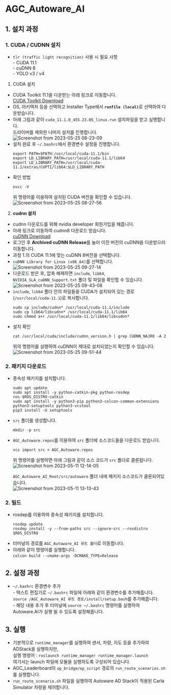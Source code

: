 # AGC_Autoware_AI  
## <b>1. 설치 과정</b>
### <b>1. CUDA / CUDNN 설치</b>  
- `tlr (traffic light recognition)` 사용 시 필요 사항  
<t> - CUDA 11.1  
<t> - cuDNN 8  
<t> - YOLO v3 / v4  

1. CUDA 설치
- CUDA Toolkit 11.1을 다운받는 아래 링크로 이동합니다.  
[CUDA Toolkit Download](https://developer.nvidia.com/cuda-11.1.0-download-archive)
- OS, 아키텍처 등을 선택하고 Installer Type에서 <b>`runfile (local)`</b>로 선택하여 다운받습니다.  
- 아래 그림과 같이 `cuda_11.1.0_455.23.05_linux.run` 설치파일을 받고 실행합니다.  
드라이버를 제외한 나머지 설치를 진행합니다.  
![Screenshot from 2023-05-25 08-23-09](https://github.com/jswoo0615/jswoo0615.github.io/assets/128343128/a067bb6d-ff25-4bf1-8ea0-f88b1e427cff)
- 설치 완료 후 `~/.bashrc`에서 환경변수 설정을 진행합니다.  
  ```shell
  export PATH=$PATH:/usr/local/cuda-11.1/bin
  export LD_LIBRARY_PATH=/usr/local/cuda-11.1/lib64
  export LD_LIBRARY_PATH=/usr/local/cuda-11.1/extras/CUPTI/lib64:$LD_LIBRARY_PATH
  ```   
- 확인 방법  
  ```shell 
  nvcc -V
  ```
  위 명령어를 이용하여 설치된 CUDA 버전을 확인할 수 있습니다.  
  ![Screenshot from 2023-05-25 08-27-56](https://github.com/jswoo0615/jswoo0615.github.io/assets/128343128/4c3d772d-0728-475d-be8d-f66d1e52db13)

2. <b>cudnn 설치</b>
- cudnn 다운로드를 위해 nvidia developer 회원가입을 해줍니다.  
- 아래 링크로 이동하여 cudnn8 다운로드 받습니다.  
[cuDNN Download](https://developer.nvidia.com/rdp/cudnn-download)
- 로그인 후 <b>Archived cuDNN Release</b>를 눌러 이전 버전의 cuDNN을 다운받으러 이동합니다.  
- 과정 1.의 CUDA 11.1에 맞는 cuDNN 8버전을 선택합니다.  
- `cuDNN Library for Linux (x86_64)`를 선택합니다.
![Screenshot from 2023-05-25 09-27-14](https://github.com/jswoo0615/jswoo0615.github.io/assets/128343128/32be3584-1975-43bf-b382-820232f5f794)
- 다운로드 받은 후, 압축 해제하면 `include`, `lib64`, `NVIDIA_SLA_cuDNN_Support.txt` 폴더 및 파일을 확인할 수 있습니다.  
![Screenshot from 2023-05-25 09-43-08](https://github.com/jswoo0615/jswoo0615.github.io/assets/128343128/2de0409e-3d1e-4df6-9eee-aa5e1d7f977b)
- `include`, `lib64` 폴더 안의 파일들을 CUDA가 설치되어 있는 경로 (`/usr/local/cuda-11.1`)로 복사합니다.
  ```shell
  sudo cp include/cudnn* /usr/local/cuda-11.1/include
  sudo cp lib64/libcudnn* /usr/local/cuda-11.1/lib64
  sudo chmod a+r /usr/local/cuda-11.1/lib64/libcudnn*
  ```
- 설치 확인  
  ```shell
  cat /usr/local/cuda/include/cudnn_version.h | grep CUDNN_NAJRO -A 2
  ```
  위의 명령어를 실행하여 cuDNN이 제대로 설치되었는지 확인할 수 있습니다.  
![Screenshot from 2023-05-25 09-51-44](https://github.com/jswoo0615/jswoo0615.github.io/assets/128343128/e84c077b-0c73-4b6c-b73b-11c12f8f81ec)

### <b>2. 패키지 다운로드</b>
- 종속성 패키지를 설치합니다.  
  ```shell
  sudo apt update
  sudo apt install -y python-catkin-pkg python-rosdep ros-$ROS_DISTRO-catkin
  sudo apt install -y python3-pip python3-colcon-common-extensions python3-setuptools python3-vcstool
  pip3 install -U setuptools
  ```
- `src` 폴더를 생성합니다.  
  ```shell
  mkdir -p src
  ```
- `AGC_Autoware.repos`를 이용하여 `src` 폴더에  소스코드들을 다운로드 받습니다.  
  ```shell
  vcs import src < AGC_Autoware.repos
  ```  
  위 명령어를 실행하면 아래 그림과 같이 소스 코드가 `src` 폴더로 클론됩니다.  
![Screenshot from 2023-05-11 12-14-05](https://github.com/jswoo0615/AGC_Packages/assets/128343128/8cfe5af8-e956-4f9b-9a1c-b039b9a5e948)

  `AGC_Autoware_AI_Root/src/autoware` 폴더 내에 패키지 소스코드가 클론되어있습니다.  
![Screenshot from 2023-05-11 13-13-43](https://github.com/jswoo0615/AGC_Packages/assets/128343128/791264d0-885c-4969-b473-94a20cdc2738)


### <b>2. 빌드</b>
- rosdep를 이용하여 종속성 패키지를 설치합니다.  
  ```shell
  rosdep update
  rosdep install -y --from-paths src --ignore-src --rosdistro $ROS_DISTRO
  ```
- 터미널의 경로를 `AGC_Autoware_AI 루트 폴더`로 이동합니다.  
- 아래와 같이 명령어를 실행합니다.  
`colcon build --cmake-args -DCMAKE_TYPE=Release` 

## <b>2. 설정 과정</b>
- `~/.bashrc` 환경변수 추가  
<t> - 텍스트 편집기로 `~/.bashrc` 파일에 아래와 같이 환경변수를 추가해줍니다.  
<t> `source /AGC_Autoware_AI 루트 경로/install/setup.bash`를 추가해줍니다.  
<t> - 해당 내용 추가 후 터미널에 `source ~/.bashrc` 명령어를 실행하여 Autoware.AI가 실행 될 수 있도록 설정해줍니다.  

## <b>3. 실행</b>
- 기본적으로 `runtime_manager`를 실행하여 센서, 차량, 지도 등을 추가하여 ADStack을 실행하지만,  
<t> 실행 명령어 : `roslaunch runtime_manager runtime_manager.launch`  
<t> 여기서는 launch 파일에 모듈을 실행하도록 구성되어 있습니다.  
- AGC_Leaderboard의 `op_bridge/op_script` 경로의 `run_route_scenarios.sh`를 실행합니다.  
- `run_route_scenario.sh` 파일을 실행하여 Autoware AD Stack이 적용된 Carla Simulator 차량을 제어합니다.
